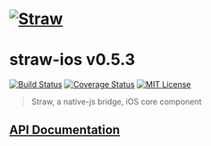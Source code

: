 # [![Straw](http://strawjs.github.io/logo.png)](http://strawjs.github.io/)

# straw-ios v0.5.3

[![Build Status](https://img.shields.io/travis/strawjs/straw-ios.svg?style=flat)](https://travis-ci.org/strawjs/straw-ios)
[![Coverage Status](https://img.shields.io/coveralls/strawjs/straw-ios.svg?style=flat)](https://coveralls.io/r/strawjs/straw-ios)
[![MIT License](https://img.shields.io/badge/license-MIT-1188ff.svg?style=flat)](https://github.com/strawjs/straw-ios/blob/master/LICENSE)

> Straw, a native-js bridge, iOS core component

## [API Documentation](http://strawjs.github.io/straw-ios/doc/v0.5.3/html/index.html)
